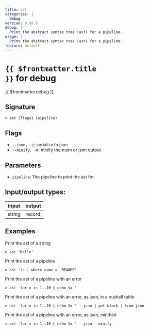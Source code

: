 ```yaml
---
title: ast
categories: |
  debug
version: 0.90.0
debug: |
  Print the abstract syntax tree (ast) for a pipeline.
usage: |
  Print the abstract syntax tree (ast) for a pipeline.
feature: default
---
```


<!-- This file is automatically generated. Please edit the command in https://github.com/nushell/nushell instead. -->

# <code>{{ $frontmatter.title }}</code> for debug

<div class='command-title'>{{ $frontmatter.debug }}</div>

## Signature

`> ast {flags} (pipeline)`

## Flags

- `--json, -j`: serialize to json
- `--minify, -m`: minify the nuon or json output

## Parameters

- `pipeline`: The pipeline to print the ast for.

## Input/output types:

| input  | output |
| ------ | ------ |
| string | record |

## Examples

Print the ast of a string

```nushell
> ast 'hello'

```

Print the ast of a pipeline

```nushell
> ast 'ls | where name =~ README'

```

Print the ast of a pipeline with an error

```nushell
> ast 'for x in 1..10 { echo $x '

```

Print the ast of a pipeline with an error, as json, in a nushell table

```nushell
> ast 'for x in 1..10 { echo $x ' --json | get block | from json

```

Print the ast of a pipeline with an error, as json, minified

```nushell
> ast 'for x in 1..10 { echo $x ' --json --minify

```
